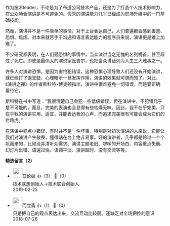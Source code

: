 作为技术leader，不论是为了布道公司技术产品，还是为了打造个人技术影响力，在公众场合演讲是不可避免的。优秀的演讲能力几乎已经成为职场升级中的一门基础技能。

然而，演讲并不是一件简单的事情，对于上台表达自己，人们普遍都会感到害羞、恐惧、焦虑。对本来就苦手于沟通和语言表达能力的程序员来说，演讲更是难上加难了。

不少研究都表明，在人们最恐惧的事情中，当众演讲当之无愧的名列榜首，甚至超过了死亡。即使是最伟大的演说家丘吉尔，也把当众讲话列为人生三大难事之一。

许多人对演讲恐惧，是因为害怕犯错误，这种恐惧心理导致人们还没有开始演讲，就已经打了退堂鼓，心理暗示一旦发挥作用，演讲的效果就可想而知了。对此，《演讲之禅》的作者斯科特•博克顿指出，演讲中很难避免一切错误，而是要正确看待它。

斯科特在书中写道：“我很清楚自己会犯一些低级错误，但在演讲中，不犯错几乎是不可能的，而且，完美的表演也会显得有些枯燥无味。因此，我不在乎完美，只在乎我的演讲实用、适宜，并能表达我的心声，而追求完美很有可能会成为它们的拦路虎。”

在演讲中犯点小错误，有时并不是一件坏事，特别是对初次演讲的人来说，它能让我们对演讲产生敬畏，懂得站在台上绝非易事。好的演讲者，几乎都是跨过一个个坑而来的，比如没弄清听众需求、演讲主题老旧、啰嗦的开场白、内容重点失衡、幻灯片出错、语速过快、语调平淡、演讲超时、没有交流等等。
<div><strong>精选留言（2）</strong></div><ul>
<li><img src="https://static001.geekbang.org/account/avatar/00/0f/5e/23/8f2a7c7f.jpg" width="30px"><span>艾伦破</span> 👍（3） 💬（0）<div>技术联想创始人-&gt;技术联合创始人</div>2019-02-25</li><br/><li><img src="https://static001.geekbang.org/account/avatar/00/10/97/1a/389eab84.jpg" width="30px"><span>而立斋</span> 👍（1） 💬（0）<div>只是把自己的观点表达出来，交流互动比较弱。还缺乏对全场把控的意识</div>2018-07-26</li><br/>
</ul>